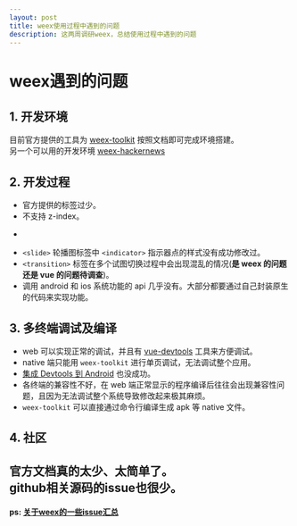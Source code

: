 ```yaml
---
layout: post
title: weex使用过程中遇到的问题
description: 这两周调研weex，总结使用过程中遇到的问题
---
```

# weex遇到的问题
## 1. 开发环境
目前官方提供的工具为 [weex-toolkit](https://github.com/weexteam/weex-toolkit) 按照文档即可完成环境搭建。     
另一个可以用的开发环境 [weex-hackernews](https://github.com/weexteam/weex-hackernews)
## 2. 开发过程
- 官方提供的标签过少。
- 不支持 z-index。
- ~~~ <div> ~~~ 不支持 overflow-y。
- `<slide>` 轮播图标签中 `<indicator>` 指示器点的样式没有成功修改过。
- `<transition>` 标签在多个试图切换过程中会出现混乱的情况(**是 weex 的问题还是 vue 的问题待调查**)。
- 调用 android 和 ios 系统功能的 api 几乎没有。大部分都要通过自己封装原生的代码来实现功能。
## 3. 多终端调试及编译
- web 可以实现正常的调试，并且有 [vue-devtools](https://github.com/vuejs/vue-devtools) 工具来方便调试。
- native 端只能用 `weex-toolkit` 进行单页调试，无法调试整个应用。
- [集成 Devtools 到 Android](https://weex.incubator.apache.org/cn/references/advanced/integrate-devtool-to-android.html) 也没成功。
- 各终端的兼容性不好，在 web 端正常显示的程序编译后往往会出现兼容性问题，且因为无法调试整个系统导致修改起来极其麻烦。
- `weex-toolkit` 可以直接通过命令行编译生成 apk 等 native 文件。
## 4. 社区
官方文档真的太少、太简单了。  
github相关源码的issue也很少。
---
#### ps: [关于weex的一些issue汇总](https://github.com/alibaba/weex/issues/1494)
